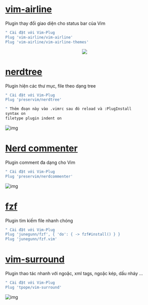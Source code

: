 # [vim-airline](https://github.com/vim-airline/vim-airline)
Plugin thay đổi giao diện cho status bar của Vim
```bash
" Cài đặt với Vim-Plug
Plug 'vim-airline/vim-airline'
Plug 'vim-airline/vim-airline-themes'
```
<p align="center"><img src="https://raw.githubusercontent.com/wiki/vim-airline/vim-airline/screenshots/demo.gif"></p>

# [nerdtree](https://github.com/preservim/nerdtree)
Plugin hiện các thư mục, file theo dạng tree
```bash
" Cài đặt với Vim-Plug
Plug 'preservim/nerdtree'

" Thêm đoạn này vào .vimrc sau đó reload và :PlugInstall
syntax on
filetype plugin indent on
```
![img](https://raw.githubusercontent.com/preservim/nerdtree/master/screenshot.png)

# [Nerd commenter](https://github.com/preservim/nerdcommenter)
Plugin comment đa dạng cho Vim
```bash
" Cài đặt với Vim-Plug
Plug 'preservim/nerdcommenter'
```
![img](https://codelearn.io/Media/Default/Users/CoderToDev/Vim/nerdcommenter.gif)

# [fzf](https://github.com/junegunn/fzf.vim)
Plugin tìm kiếm file nhanh chóng
```bash
" Cài đặt với Vim-Plug
Plug 'junegunn/fzf', { 'do': { -> fzf#install() } }
Plug 'junegunn/fzf.vim'
```

# [vim-surround](https://github.com/tpope/vim-surround)
Plugin thao tác nhanh với ngoặc, xml tags, ngoặc kép, dấu nháy ...
```bash
" Cài đặt với Vim-Plug
Plug 'tpope/vim-surround'
```
![img](https://codelearn.io/Media/Default/Users/CoderToDev/Vim/1_b21C-wrVTTnx95YMKj1K8w.gif)
